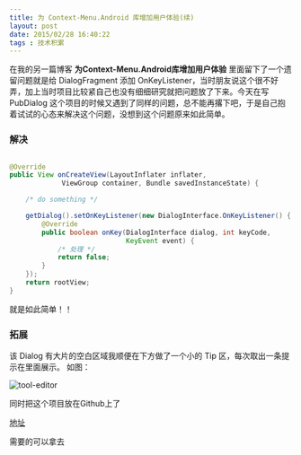 ```yaml
---
title: 为 Context-Menu.Android 库增加用户体验(续)
layout: post
date: 2015/02/28 16:40:22
tags : 技术积累
---
```


在我的另一篇博客 **为Context-Menu.Android库增加用户体验** 里面留下了一个遗留问题就是给 DialogFragment 添加 OnKeyListener，当时朋友说这个很不好弄，加上当时项目比较紧自己也没有细细研究就把问题放了下来。今天在写 PubDialog 这个项目的时候又遇到了同样的问题，总不能再撂下吧，于是自己抱着试试的心态来解决这个问题，没想到这个问题原来如此简单。

### 解决

```java

@Override
public View onCreateView(LayoutInflater inflater,
             ViewGroup container, Bundle savedInstanceState) {

    /* do something */

    getDialog().setOnKeyListener(new DialogInterface.OnKeyListener() {
        @Override
        public boolean onKey(DialogInterface dialog, int keyCode,
                             KeyEvent event) {
            /* 处理 */
            return false;
        }
    });
    return rootView;
}

```

就是如此简单！！

### 拓展
该 Dialog 有大片的空白区域我顺便在下方做了一个小的 Tip 区，每次取出一条提示在里面展示。
如图：

![tool-editor](http://oneylt1vv.bkt.clouddn.com/20150228181307.jpg)

同时把这个项目放在Github上了

[地址](https://github.com/BenjyAir/Sack) 

需要的可以拿去
